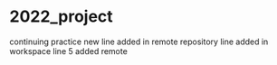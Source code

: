 # 2022_project
continuing practice
new line added in remote repository
line added in workspace
line 5 added remote
